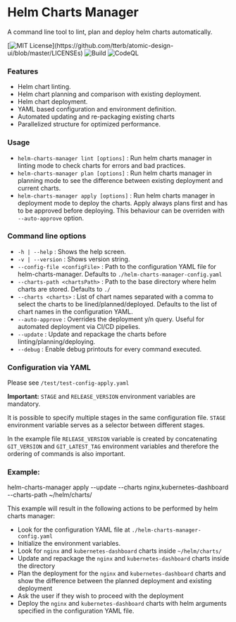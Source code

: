 # Helm Charts Manager #

A command line tool to lint, plan and deploy helm charts automatically.

[![MIT License](https://img.shields.io/apm/l/atomic-design-ui.svg?)](https://github.com/tterb/atomic-design-ui/blob/master/LICENSEs)
![Build](https://github.com/iits-consulting/helm-charts-manager/workflows/Build/badge.svg)
![CodeQL](https://github.com/iits-consulting/helm-charts-manager/workflows/CodeQL/badge.svg)

### Features ###

* Helm chart linting.
* Helm chart planning and comparison with existing deployment.
* Helm chart deployment.
* YAML based configuration and environment definition.
* Automated updating and re-packaging existing charts
* Parallelized structure for optimized performance.

### Usage ###
* `helm-charts-manager lint [options]` : Run helm charts manager in linting mode to check charts for errors and bad practices.
* `helm-charts-manager plan [options]` : Run helm charts manager in planning mode to see the difference between existing deployment and current charts.
* `helm-charts-manager apply [options]` : Run helm charts manager in deployment mode to deploy the charts. Apply always plans first and has to be approved before deploying. This behaviour can be overriden with `--auto-approve` option.

### Command line options ###

* `-h | --help` : Shows the help screen.
* `-v | --version` : Shows version string.
* `--config-file <configFile>` : Path to the configuration YAML file for helm-charts-manager. Defaults to `./helm-charts-manager-config.yaml`
* `--charts-path <chartsPath>` : Path to the base directory where helm charts are stored. Defaults to `./`
* `--charts <charts>` : List of chart names separated with a comma to select the charts to be lined/planned/deployed. Defaults to the list of chart names in the configuration YAML.
* `--auto-approve` : Overrides the deployment y/n query. Useful for automated deployment via CI/CD pipelies.
* `--update` : Update and repackage the charts before linting/planning/deploying.
* `--debug` : Enable debug printouts for every command executed.

### Configuration via YAML ###
Please see `/test/test-config-apply.yaml`

**Important:** `STAGE` and `RELEASE_VERSION` environment variables are mandatory.

It is possible to specify multiple stages in the same configuration file. `STAGE` environment variable serves as a selector between different stages.

In the example file `RELEASE_VERSION` variable is created by concatenating `GIT_VERSION` and `GIT_LATEST_TAG` environment variables and therefore the ordering of commands is also important.

### Example: ###
 helm-charts-manager apply --update --charts nginx,kubernetes-dashboard --charts-path ~/helm/charts/

This example will result in the following actions to be performed by helm charts manager:

* Look for the configuration YAML file at `./helm-charts-manager-config.yaml`
* Initialize the environment variables.
* Look for `nginx` and `kubernetes-dashboard` charts inside `~/helm/charts/`
* Update and repackage the `nginx` and `kubernetes-dashboard` charts inside the directory
* Plan the deployment for the `nginx` and `kubernetes-dashboard` charts and show the difference between the planned deployment and existing deployment
* Ask the user if they wish to proceed with the deployment
* Deploy the `nginx` and `kubernetes-dashboard` charts with helm arguments specified in the configuration YAML file.
